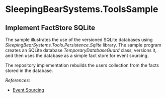 # SleepingBearSystems.ToolsSample

## Implement FactStore SQLite

The sample illustrates the use of the versioned SQLite databases using *SleepingBearSystems.Tools.Persistence.Sqlite*
library. The sample program creates an SQLite database *TemporaryDatabaseGuard* class, versions it,
and then uses the database as a simple fact store for event sourcing.

The repository implementation rebuilds the users collection from the
facts stored in the database.

*References:*
* [Event Sourcing](https://www.eventstore.com/blog/what-is-event-sourcing)
